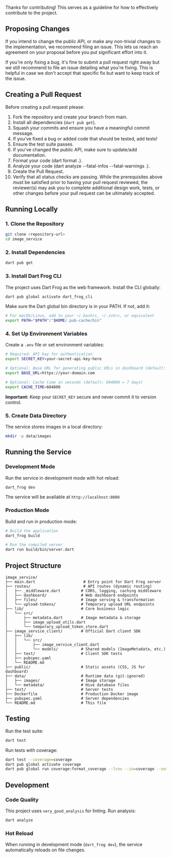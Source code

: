 Thanks for contributing! This serves as a guideline for how to effectively contribute to the project.

## Proposing Changes

If you intend to change the public API, or make any non-trivial changes to the implementation, we recommend filing an issue. This lets us reach an agreement on your proposal before you put significant effort into it.

If you're only fixing a bug, it's fine to submit a pull request right away but we still recommend to file an issue detailing what you're fixing. This is helpful in case we don't accept that specific fix but want to keep track of the issue.

## Creating a Pull Request

Before creating a pull request please:

1. Fork the repository and create your branch from main.
2. Install all dependencies (`dart pub get`).
3. Squash your commits and ensure you have a meaningful commit message.
4. If you've fixed a bug or added code that should be tested, add tests!
5. Ensure the test suite passes.
6. If you've changed the public API, make sure to update/add documentation.
7. Format your code (dart format .).
8. Analyze your code (dart analyze --fatal-infos --fatal-warnings .).
9. Create the Pull Request.
10. Verify that all status checks are passing.
    While the prerequisites above must be satisfied prior to having your pull request reviewed, the reviewer(s) may ask you to complete additional design work, tests, or other changes before your pull request can be ultimately accepted.

## Running Locally

### 1. Clone the Repository

```bash
git clone <repository-url>
cd image_service
```

### 2. Install Dependencies

```bash
dart pub get
```

### 3. Install Dart Frog CLI

The project uses Dart Frog as the web framework. Install the CLI globally:

```bash
dart pub global activate dart_frog_cli
```

Make sure the Dart global bin directory is in your PATH. If not, add it:

```bash
# For macOS/Linux, add to your ~/.bashrc, ~/.zshrc, or equivalent
export PATH="$PATH":"$HOME/.pub-cache/bin"
```

### 4. Set Up Environment Variables

Create a `.env` file or set environment variables:

```bash
# Required: API key for authentication
export SECRET_KEY=your-secret-api-key-here

# Optional: Base URL for generating public URLs in dashboard (default: http://localhost:8080)
export BASE_URL=https://your-domain.com

# Optional: Cache time in seconds (default: 604800 = 7 days)
export CACHE_TIME=604800
```

**Important:** Keep your `SECRET_KEY` secure and never commit it to version control.

### 5. Create Data Directory

The service stores images in a local directory:

```bash
mkdir -p data/images
```

## Running the Service

### Development Mode

Run the service in development mode with hot reload:

```bash
dart_frog dev
```

The service will be available at `http://localhost:8080`

### Production Mode

Build and run in production mode:

```bash
# Build the application
dart_frog build

# Run the compiled server
dart run build/bin/server.dart
```

## Project Structure

```
image_service/
├── main.dart                     # Entry point for Dart Frog server
├── routes/                       # API routes (dynamic routing)
│   ├── _middleware.dart         # CORS, logging, caching middleware
│   ├── dashboard/               # Web dashboard endpoints
│   ├── files/                   # Image serving & transformation
│   └── upload-tokens/           # Temporary upload URL endpoints
├── lib/                         # Core business logic
│   └── src/
│       ├── metadata.dart        # Image metadata & storage
│       ├── image_upload_utils.dart
│       └── temporary_upload_token_store.dart
├── image_service_client/        # Official Dart client SDK
│   ├── lib/
│   │   └── src/
│   │       ├── image_service_client.dart
│   │       └── models/          # Shared models (ImageMetadata, etc.)
│   ├── test/                    # Client SDK tests
│   ├── pubspec.yaml
│   └── README.md
├── public/                      # Static assets (CSS, JS for dashboard)
├── data/                        # Runtime data (git-ignored)
│   ├── images/                  # Image storage
│   └── metadata/                # Hive database files
├── test/                        # Server tests
├── Dockerfile                   # Production Docker image
├── pubspec.yaml                 # Server dependencies
└── README.md                    # This file
```

## Testing

Run the test suite:

```bash
dart test
```

Run tests with coverage:

```bash
dart test --coverage=coverage
dart pub global activate coverage
dart pub global run coverage:format_coverage --lcov --in=coverage --out=coverage/lcov.info --report-on=lib
```

## Development

### Code Quality

This project uses `very_good_analysis` for linting. Run analysis:

```bash
dart analyze
```

### Hot Reload

When running in development mode (`dart_frog dev`), the service automatically reloads on file changes.
